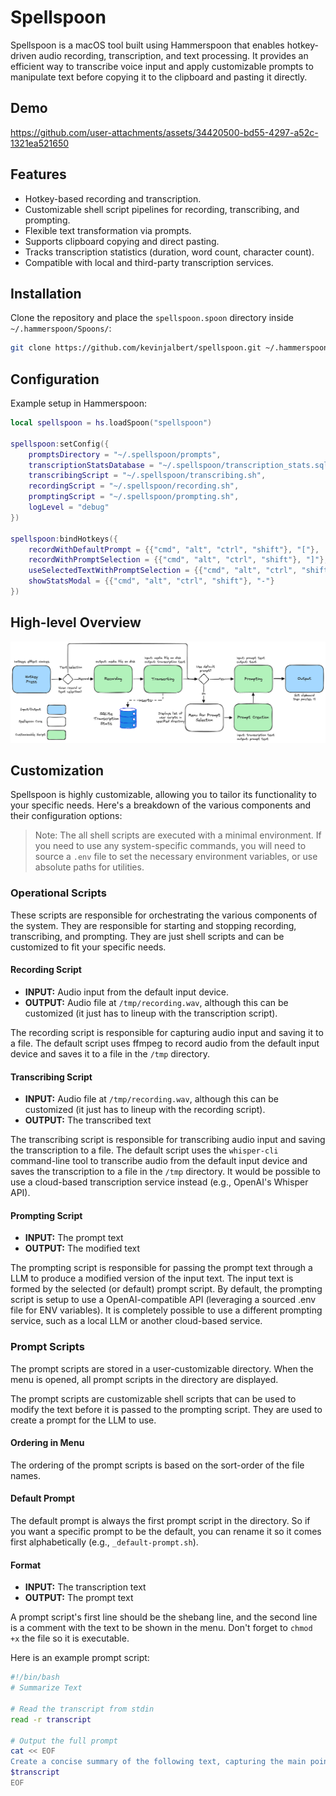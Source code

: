 # Spellspoon

Spellspoon is a macOS tool built using Hammerspoon that enables hotkey-driven audio recording, transcription, and text processing. It provides an efficient way to transcribe voice input and apply customizable prompts to manipulate text before copying it to the clipboard and pasting it directly.

## Demo

https://github.com/user-attachments/assets/34420500-bd55-4297-a52c-1321ea521650

## Features

- Hotkey-based recording and transcription.
- Customizable shell script pipelines for recording, transcribing, and prompting.
- Flexible text transformation via prompts.
- Supports clipboard copying and direct pasting.
- Tracks transcription statistics (duration, word count, character count).
- Compatible with local and third-party transcription services.

## Installation

Clone the repository and place the `spellspoon.spoon` directory inside `~/.hammerspoon/Spoons/`:

```sh
git clone https://github.com/kevinjalbert/spellspoon.git ~/.hammerspoon/Spoons/spellspoon.spoon
```

## Configuration

Example setup in Hammerspoon:

```lua
local spellspoon = hs.loadSpoon("spellspoon")

spellspoon:setConfig({
    promptsDirectory = "~/.spellspoon/prompts",
    transcriptionStatsDatabase = "~/.spellspoon/transcription_stats.sqlite",
    transcribingScript = "~/.spellspoon/transcribing.sh",
    recordingScript = "~/.spellspoon/recording.sh",
    promptingScript = "~/.spellspoon/prompting.sh",
    logLevel = "debug"
})

spellspoon:bindHotkeys({
    recordWithDefaultPrompt = {{"cmd", "alt", "ctrl", "shift"}, "["},
    recordWithPromptSelection = {{"cmd", "alt", "ctrl", "shift"}, "]"},
    useSelectedTextWithPromptSelection = {{"cmd", "alt", "ctrl", "shift"}, "="},
    showStatsModal = {{"cmd", "alt", "ctrl", "shift"}, "-"}
})
```

## High-level Overview

![](spellspoon.excalidraw.png)

## Customization

Spellspoon is highly customizable, allowing you to tailor its functionality to your specific needs. Here's a breakdown of the various components and their configuration options:

> Note: The all shell scripts are executed with a minimal environment. If you need to use any system-specific commands, you will need to source a `.env` file to set the necessary environment variables, or use absolute paths for utilities.

### Operational Scripts

These scripts are responsible for orchestrating the various components of the system. They are responsible for starting and stopping recording, transcribing, and prompting. They are just shell scripts and can be customized to fit your specific needs.

#### Recording Script

- **INPUT:** Audio input from the default input device.
- **OUTPUT:** Audio file at `/tmp/recording.wav`, although this can be customized (it just has to lineup with the transcription script).

The recording script is responsible for capturing audio input and saving it to a file. The default script uses ffmpeg to record audio from the default input device and saves it to a file in the `/tmp` directory.

#### Transcribing Script

- **INPUT:** Audio file at `/tmp/recording.wav`, although this can be customized (it just has to lineup with the recording script).
- **OUTPUT:** The transcribed text

The transcribing script is responsible for transcribing audio input and saving the transcription to a file. The default script uses the `whisper-cli` command-line tool to transcribe audio from the default input device and saves the transcription to a file in the `/tmp` directory. It would be possible to use a cloud-based transcription service instead (e.g., OpenAI's Whisper API).

#### Prompting Script

- **INPUT:** The prompt text
- **OUTPUT:** The modified text

The prompting script is responsible for passing the prompt text through a LLM to produce a modified version of the input text. The input text is formed by the selected (or default) prompt script. By default, the prompting script is setup to use a OpenAI-compatible API (leveraging a sourced .env file for ENV variables). It is completely possible to use a different prompting service, such as a local LLM or another cloud-based service.

### Prompt Scripts

The prompt scripts are stored in a user-customizable directory. When the menu is opened, all prompt scripts in the directory are displayed.

The prompt scripts are customizable shell scripts that can be used to modify the text before it is passed to the prompting script. They are used to create a prompt for the LLM to use.

#### Ordering in Menu

The ordering of the prompt scripts is based on the sort-order of the file names.

#### Default Prompt

The default prompt is always the first prompt script in the directory. So if you want a specific prompt to be the default, you can rename it so it comes first alphabetically (e.g., `_default-prompt.sh`).

#### Format

- **INPUT:** The transcription text
- **OUTPUT:** The prompt text

A prompt script's first line should be the shebang line, and the second line is a comment with the text to be shown in the menu. Don't forget to `chmod +x` the file so it is executable.

Here is an example prompt script:

```bash
#!/bin/bash
# Summarize Text

# Read the transcript from stdin
read -r transcript

# Output the full prompt
cat << EOF
Create a concise summary of the following text, capturing the main points and key ideas:
$transcript
EOF
```
